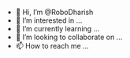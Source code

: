 - 👋 Hi, I’m @RoboDharish
- 👀 I’m interested in ...
- 🌱 I’m currently learning ...
- 💞️ I’m looking to collaborate on ...
- 📫 How to reach me ...

<!---
RoboDharish/RoboDharish is a ✨ special ✨ repository because its `README.md` (this file) appears on your GitHub profile.
You can click the Preview link to take a look at your changes.
--->
